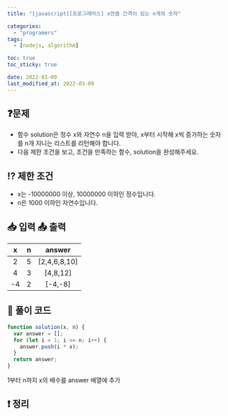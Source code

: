 ```yaml
---
title: "[javascript][프로그래머스] x만큼 간격이 있는 n개의 숫자"

categories:
  - "programers"
tags:
  - [nodejs, algorithm]

toc: true
toc_sticky: true

date: 2022-03-09
last_modified_at: 2022-03-09
---
```


## ❓문제

- 함수 solution은 정수 x와 자연수 n을 입력 받아, x부터 시작해 x씩 증가하는 숫자를 n개 지니는 리스트를 리턴해야 합니다.
- 다음 제한 조건을 보고, 조건을 만족하는 함수, solution을 완성해주세요.

## ⁉️ 제한 조건

- x는 -10000000 이상, 10000000 이하인 정수입니다.
- n은 1000 이하인 자연수입니다.

## 📥 입력 📤 출력

|  x  |  n  |    answer    |
| :-: | :-: | :----------: |
|  2  |  5  | [2,4,6,8,10] |
|  4  |  3  |   [4,8,12]   |
| -4  |  2  |   [-4,-8]    |

## 📝 풀이 코드

```js
function solution(x, n) {
  var answer = [];
  for (let i = 1; i <= n; i++) {
    answer.push(i * x);
  }
  return answer;
}
```

1부터 n까지 x의 배수를 answer 배열에 추가

## ❗️ 정리

